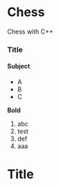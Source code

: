 # Chess
Chess with C++ 
### Title
#### Subject
* A
* B
* C

**Bold**
1. abc
1. test
1. def
1. aaa

# Title
